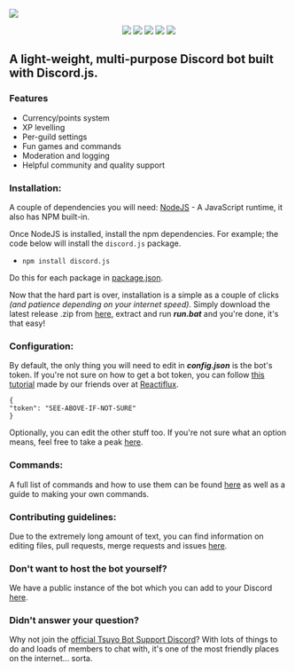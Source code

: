 ![](https://i.imgur.com/TA9sw0C.png)

<p align="center">
    <img src="https://img.shields.io/github/release/TsuyoBot/main.svg">
    <img src="https://img.shields.io/github/license/TsuyoBot/main.svg">
    <img src="https://img.shields.io/github/issues/TsuyoBot/main.svg">
    <img src="https://img.shields.io/github/issues-pr/TsuyoBot/main.svg">
    <img src="https://img.shields.io/github/repo-size/TsuyoBot/main.svg">
</p>

## A light-weight, multi-purpose Discord bot built with Discord.js.

### Features
- Currency/points system
- XP levelling
- Per-guild settings
- Fun games and commands
- Moderation and logging
- Helpful community and quality support

### Installation:
A couple of dependencies you will need:
[NodeJS](https://nodejs.org/en/download/) - A JavaScript runtime, it also has NPM built-in. 

Once NodeJS is installed, install the npm dependencies. For example; the code below will install the `discord.js` package.

- ```npm install discord.js```

Do this for each package in [package.json](https://github.com/TsuyoBot/main/blob/master/package.json#L13).

Now that the hard part is over, installation is a simple as a couple of clicks *(and patience depending on your internet speed)*. Simply download the latest release .zip from [here](https://github.com/TsuyoBot/main/releases), extract and run **_run.bat_** and you're done, it's that easy!

### Configuration:
By default, the only thing you will need to edit in **_config.json_** is the bot's token. If you're not sure on how to get a bot token, you can follow [this tutorial](https://github.com/reactiflux/discord-irc/wiki/Creating-a-discord-bot-&-getting-a-token) made by our friends over at [Reactiflux](https://www.reactiflux.com/).

    {
    "token": "SEE-ABOVE-IF-NOT-SURE"
    }

Optionally, you can edit the other stuff too. If you're not sure what an option means, feel free to take a peak [here](https://github.com/Tsuyo/main/wiki/Config.js).

### Commands:
A full list of commands and how to use them can be found [here](https://github.com/TsuyoBot/main/wiki/Commands) as well as a guide to making your own commands.

### Contributing guidelines:
Due to the extremely long amount of text, you can find information on editing files, pull requests, merge requests and issues [here](https://github.com/TsuyoBot/main/wiki/Contributing-Guidelines).

### Don't want to host the bot yourself?
We have a public instance of the bot which you can add to your Discord [here](https://discordapp.com/oauth2/authorize?client_id=492871769485475840&scope=bot&permissions=1506142455).

### Didn't answer your question?
Why not join the [official Tsuyo Bot Support Discord](https://discord.gg/3hbeQgY)? With lots of things to do and loads of members to chat with, it's one of the most friendly places on the internet... sorta.
